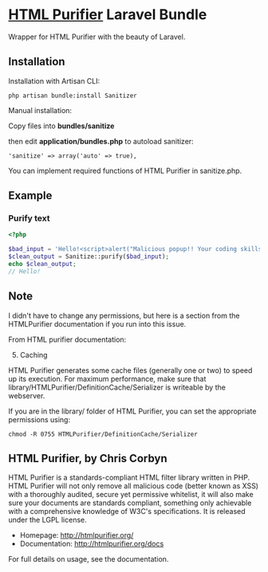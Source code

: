 # [HTML Purifier](http://htmlpurifier.org/) Laravel Bundle

Wrapper for HTML Purifier with the beauty of Laravel.

## Installation

Installation with Artisan CLI:

	php artisan bundle:install Sanitizer

Manual installation:

Copy files into **bundles/sanitize**

then edit **application/bundles.php** to autoload sanitizer:

	'sanitize' => array('auto' => true),
	
You can implement required functions of HTML Purifier in sanitize.php.

## Example

### Purify text

```php
<?php

$bad_input = 'Hello!<script>alert("Malicious popup!! Your coding skills suck!")</script>';
$clean_output = Sanitize::purify($bad_input);
echo $clean_output;
// Hello!

```

## Note

I didn't have to change any permissions, but here is a section from the HTMLPurifier documentation if you run into this issue.

From HTML purifier documentation:

5. Caching

HTML Purifier generates some cache files (generally one or two) to speed up
its execution. For maximum performance, make sure that
library/HTMLPurifier/DefinitionCache/Serializer is writeable by the webserver.

If you are in the library/ folder of HTML Purifier, you can set the
appropriate permissions using:

    chmod -R 0755 HTMLPurifier/DefinitionCache/Serializer

## HTML Purifier, by Chris Corbyn

HTML Purifier is a standards-compliant HTML filter library written in PHP. HTML Purifier will not only remove all malicious code (better known as XSS) with a thoroughly audited, secure yet permissive whitelist, it will also make sure your documents are standards compliant, something only achievable with a comprehensive knowledge of W3C's specifications. 
It is released under the LGPL license.

- Homepage:      http://htmlpurifier.org/
- Documentation: http://htmlpurifier.org/docs

For full details on usage, see the documentation.